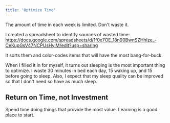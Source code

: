 ```yaml
---
title: 'Optimize Time'
---
```


The amount of time in each week is limited. Don't waste it.

I created a spreadsheet to identify sources of wasted time: https://docs.google.com/spreadsheets/d/1f0x7OE_18n90BwnSZHhIze_-CeKupGsV47NCPUsHylM/edit?usp=sharing

It sorts them and color-codes items that will have the most bang-for-buck. 

When I filled it in for myself, it turns out sleeping is the most important thing to optimize. I waste 30 minutes in bed each day, 15 waking up, and 15 before going to sleep. Also, I expect that my sleep quality can be improved so that I don't need so have as much sleep.

## Return on Time, not Investment

Spend time doing things that provide the most value. Learning is a good place to start.

